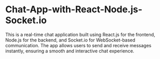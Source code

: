 # Chat-App-with-React-Node.js-Socket.io
This is a real-time chat application built using React.js for the frontend, Node.js for the backend, and Socket.io for WebSocket-based communication. The app allows users to send and receive messages instantly, ensuring a smooth and interactive chat experience.

